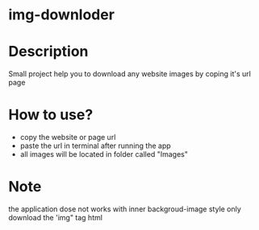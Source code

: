 # img-downloder

# Description 
Small project help you to download any website images by coping it's url page

# How to use?
 - copy the website or page url
 - paste the url in terminal after running the app
 - all images will be located in folder called "Images"
# Note
the application dose not works with inner backgroud-image style only download the 'img" tag html
